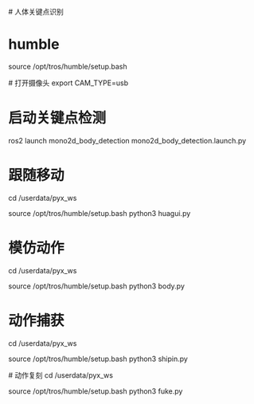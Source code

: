 \# 人体关键点识别

# humble

source /opt/tros/humble/setup.bash

\# 打开摄像头
export CAM\_TYPE=usb

# 启动关键点检测

ros2 launch mono2d\_body\_detection mono2d\_body\_detection.launch.py

# 跟随移动

cd /userdata/pyx\_ws

source /opt/tros/humble/setup.bash
python3 huagui.py

# 模仿动作

cd /userdata/pyx\_ws

source /opt/tros/humble/setup.bash
python3 body.py

# 动作捕获

cd /userdata/pyx\_ws

source /opt/tros/humble/setup.bash
python3 shipin.py



\# 动作复刻
cd /userdata/pyx\_ws

source /opt/tros/humble/setup.bash
python3 fuke.py

